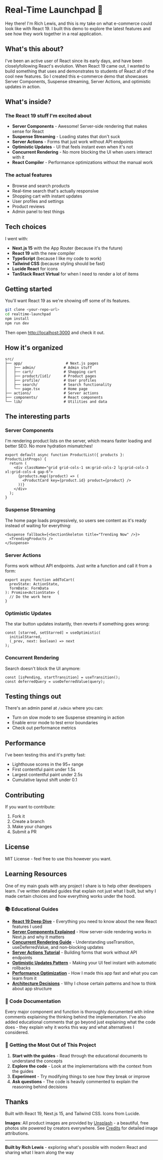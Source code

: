 # Real-Time Launchpad 🚀

Hey there! I'm Rich Lewis, and this is my take on what e-commerce could look like with React 19. I built this demo to explore the latest features and see how they work together in a real application.

## What's this about?

I've been an active user of React since its early days, and have been closelyfollowing React's evolution. When React 19 came out, I wanted to build something that uses and demonstrates to students of React all of the cool new features. So I created this e-commerce demo that showcases Server Components, Suspense streaming, Server Actions, and optimistic updates in action.

## What's inside?

### The React 19 stuff I'm excited about
- **Server Components** - Awesome! Server-side rendering that makes sense for React
- **Suspense Streaming** - Loading states that don't suck
- **Server Actions** - Forms that just work without API endpoints
- **Optimistic Updates** - UI that feels instant even when it's not
- **Concurrent Rendering** - No more blocking the UI when users interact with it
- **React Compiler** - Performance optimizations without the manual work

### The actual features
- Browse and search products
- Real-time search that's actually responsive
- Shopping cart with instant updates
- User profiles and settings
- Product reviews
- Admin panel to test things

## Tech choices

I went with:
- **Next.js 15** with the App Router (because it's the future)
- **React 19** with the new compiler
- **TypeScript** (because I like my code to work)
- **Tailwind CSS** (because styling should be fast)
- **Lucide React** for icons
- **TanStack React Virtual** for when I need to render a lot of items

## Getting started

You'll want React 19 as we're showing off some of its features.

```bash
git clone <your-repo-url>
cd realtime-launchpad
npm install
npm run dev
```

Then open [http://localhost:3000](http://localhost:3000) and check it out.

## How it's organized

```
src/
├── app/                    # Next.js pages
│   ├── admin/             # Admin stuff
│   ├── cart/              # Shopping cart
│   ├── product/[id]/      # Product pages
│   ├── profile/           # User profiles
│   ├── search/            # Search functionality
│   └── page.tsx           # Home page
├── actions/               # Server actions
├── components/            # React components
└── lib/                   # Utilities and data
```

## The interesting parts

### Server Components
I'm rendering product lists on the server, which means faster loading and better SEO. No more hydration mismatches!

```tsx
export default async function ProductList({ products }: ProductListProps) {
  return (
    <div className="grid grid-cols-1 sm:grid-cols-2 lg:grid-cols-3 xl:grid-cols-4 gap-6">
      {products.map((product) => (
        <ProductCard key={product.id} product={product} />
      ))}
    </div>
  );
}
```

### Suspense Streaming
The home page loads progressively, so users see content as it's ready instead of waiting for everything:

```tsx
<Suspense fallback={<SectionSkeleton title="Trending Now" />}>
  <TrendingProducts />
</Suspense>
```

### Server Actions
Forms work without API endpoints. Just write a function and call it from a form:

```tsx
export async function addToCart(
  prevState: ActionState,
  formData: FormData
): Promise<ActionState> {
  // Do the work here
}
```

### Optimistic Updates
The star button updates instantly, then reverts if something goes wrong:

```tsx
const [starred, setStarred] = useOptimistic(
  initialStarred, 
  (_prev, next: boolean) => next
);
```

### Concurrent Rendering
Search doesn't block the UI anymore:

```tsx
const [isPending, startTransition] = useTransition();
const deferredQuery = useDeferredValue(query);
```

## Testing things out

There's an admin panel at `/admin` where you can:
- Turn on slow mode to see Suspense streaming in action
- Enable error mode to test error boundaries
- Check out performance metrics

## Performance

I've been testing this and it's pretty fast:
- Lighthouse scores in the 95+ range
- First contentful paint under 1.5s
- Largest contentful paint under 2.5s
- Cumulative layout shift under 0.1

## Contributing

If you want to contribute:
1. Fork it
2. Create a branch
3. Make your changes
4. Submit a PR

## License

MIT License - feel free to use this however you want.

## Learning Resources

One of my main goals with any project I share is to help other developers learn. I've written detailed guides that explain not just what I built, but why I made certain choices and how everything works under the hood.

### 📚 Educational Guides

- **[React 19 Deep Dive](./docs/react-19-features.md)** - Everything you need to know about the new React features I used
- **[Server Components Explained](./docs/server-components.md)** - How server-side rendering works in Next.js and why it matters
- **[Concurrent Rendering Guide](./docs/concurrent-rendering.md)** - Understanding useTransition, useDeferredValue, and non-blocking updates
- **[Server Actions Tutorial](./docs/server-actions.md)** - Building forms that work without API endpoints
- **[Optimistic Updates Pattern](./docs/optimistic-updates.md)** - Making your UI feel instant with automatic rollbacks
- **[Performance Optimization](./docs/performance.md)** - How I made this app fast and what you can learn from it
- **[Architecture Decisions](./docs/architecture.md)** - Why I chose certain patterns and how to think about app structure

### 🎯 Code Documentation

Every major component and function is thoroughly documented with inline comments explaining the thinking behind the implementation. I've also added educational comments that go beyond just explaining what the code does - they explain why it works this way and what alternatives I considered.

### 🚀 Getting the Most Out of This Project

1. **Start with the guides** - Read through the educational documents to understand the concepts
2. **Explore the code** - Look at the implementations with the context from the guides
3. **Experiment** - Try modifying things to see how they break or improve
4. **Ask questions** - The code is heavily commented to explain the reasoning behind decisions

## Thanks

Built with React 19, Next.js 15, and Tailwind CSS. Icons from Lucide.

**Images**: All product images are provided by [Unsplash](https://unsplash.com) - a beautiful, free photos site powered by creators everywhere. See [Credits](./docs/credits.md) for detailed image attributions.

---

**Built by Rich Lewis** - exploring what's possible with modern React and sharing what I learn along the way